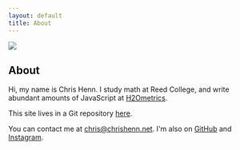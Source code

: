 ```yaml
---
layout: default
title: About
---
```


<img src="{{ site.baseurl }}/assets/me.jpg" class="me">

## About

Hi, my name is Chris Henn. I study math at Reed College, and write abundant amounts of JavaScript at [H2Ometrics](http://www.h2ometrics.com/).

This site lives in a Git repository [here](https://github.com/chnn/chnn.github.io).

You can contact me at chris@chrishenn.net. I'm also on [GitHub](https://github.com/chnn) and [Instagram](https://www.instagram.com/chnnnnnnnnnnnn/).
